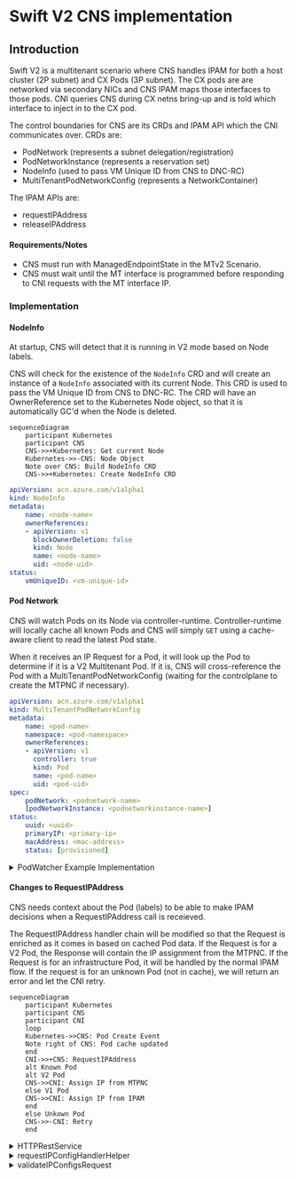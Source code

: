 # Swift V2 CNS implementation 

## Introduction
Swift V2 is a multitenant scenario where CNS handles IPAM for both a host cluster (2P subnet) and CX Pods (3P subnet). The CX pods are are networked via secondary NICs and CNS IPAM maps those interfaces to those pods. CNI queries CNS during CX netns bring-up and is told which interface to inject in to the CX pod.

The control boundaries for CNS are its CRDs and IPAM API which the CNI communicates over.
CRDs are:
- PodNetwork (represents a subnet delegation/registration)
- PodNetworkInstance (represents a reservation set)
- NodeInfo  (used to pass VM Unique ID from CNS to DNC-RC)
- MultiTenantPodNetworkConfig  (represents a NetworkContainer)

The IPAM APIs are:
- requestIPAddress
- releaseIPAddress

#### Requirements/Notes
- CNS must run with ManagedEndpointState in the MTv2 Scenario.  
- CNS must wait until the MT interface is programmed before responding to CNI requests with the MT interface IP.  


### Implementation 

#### NodeInfo

At startup, CNS will detect that it is running in V2 mode based on Node labels.

CNS will check for the existence of the `NodeInfo` CRD and will create an instance of a `NodeInfo` associated with its current Node. This CRD is used to pass the VM Unique ID from CNS to DNC-RC. The CRD will have an OwnerReference set to the Kubernetes Node object, so that it is automatically GC'd when the Node is deleted.


```mermaid
sequenceDiagram
    participant Kubernetes
    participant CNS
    CNS->>+Kubernetes: Get current Node
    Kubernetes->>-CNS: Node Object
    Note over CNS: Build NodeInfo CRD
    CNS->>+Kubernetes: Create NodeInfo CRD
```

```yaml
apiVersion: acn.azure.com/v1alpha1
kind: NodeInfo
metadata:
    name: <node-name>
    ownerReferences:
    - apiVersion: v1
      blockOwnerDeletion: false
      kind: Node
      name: <node-name>
      uid: <node-uid>
status:
    vmUniqueID: <vm-unique-id>
```

#### Pod Network

CNS will watch Pods on its Node via controller-runtime. Controller-runtime will locally cache all known Pods and CNS will simply `GET` using a cache-aware client to read the latest Pod state.

 When it receives an IP Request for a Pod, it will look up the Pod to determine if it is a V2 Multitenant Pod. If it is, CNS will cross-reference the Pod with a MultiTenantPodNetworkConfig (waiting for the controlplane to create the MTPNC if necessary).


```yaml
apiVersion: acn.azure.com/v1alpha1
kind: MultiTenantPodNetworkConfig
metadata:
    name: <pod-name>
    namespace: <pod-namespace>
    ownerReferences:
    - apiVersion: v1
      controller: true
      kind: Pod
      name: <pod-name>
      uid: <pod-uid>
spec:
    podNetwork: <podnetwork-name>
    [podNetworkInstance: <podnetworkinstance-name>]
status:
    uuid: <uuid>
    primaryIP: <primary-ip>
    macAddress: <mac-address>
    status: [provisioned]
```


<details>
<summary>PodWatcher Example Implementation</summary>

```go
package podwatcher

import (
	"context"

	"github.com/pkg/errors"
	v1 "k8s.io/api/core/v1"
	"k8s.io/apimachinery/pkg/fields"
	ctrl "sigs.k8s.io/controller-runtime"
	"sigs.k8s.io/controller-runtime/pkg/client"
	"sigs.k8s.io/controller-runtime/pkg/event"
	"sigs.k8s.io/controller-runtime/pkg/predicate"
	"sigs.k8s.io/controller-runtime/pkg/reconcile"
)

type podcli interface {
	List(ctx context.Context, list client.ObjectList, opts ...client.ListOption) error
}

type podWatcher struct {
	cli     podcli
	sink    chan<- []v1.Pod
	listOpt client.ListOption
}

func New(nodename string, podsink chan<- []v1.Pod) *podWatcher { 
	return &podWatcher{
		sink:    podsink,
		listOpt: &client.ListOptions{FieldSelector: fields.SelectorFromSet(fields.Set{"spec.nodeName": nodename})},
	}
}

func (p *podWatcher) Reconcile(ctx context.Context, req reconcile.Request) (reconcile.Result, error) {
	podList := &v1.PodList{}
	if err := p.cli.List(ctx, podList, p.listOpt); err != nil {
		return reconcile.Result{}, errors.Wrap(err, "failed to list pods")
	}
	p.sink <- podList.Items
	return reconcile.Result{}, nil
}

// SetupWithManager Sets up the reconciler with a new manager.
func (p *podWatcher) SetupWithManager(mgr ctrl.Manager) error {
	p.cli = mgr.GetClient()
	err := ctrl.NewControllerManagedBy(mgr).
		For(&v1.Pod{}).
		WithEventFilter(predicate.Funcs{
			// ignore Status only changes - they don't update the generation
			UpdateFunc: func(ue event.UpdateEvent) bool {
				return ue.ObjectOld.GetGeneration() != ue.ObjectNew.GetGeneration()
			},
		}).
		Complete(p)
	if err != nil {
		return errors.Wrap(err, "failed to set up pod watcher with manager")
	}
	return nil
}
```

</details>

#### Changes to RequestIPAddress

CNS needs context about the Pod (labels) to be able to make IPAM decisions when a RequestIPAddress call is receieved.

The RequestIPAddress handler chain will be modified so that the Request is enriched as it comes in based on cached Pod data. If the Request is for a V2 Pod, the Response will contain the IP assignment from the MTPNC. If the Request is for an infrastructure Pod, it will be handled by the normal IPAM flow. If the request is for an unknown Pod (not in cache), we will return an error and let the CNI retry.

```mermaid
sequenceDiagram
    participant Kubernetes
    participant CNS
    participant CNI
    loop
    Kubernetes->>CNS: Pod Create Event
    Note right of CNS: Pod cache updated
    end
    CNI->>+CNS: RequestIPAddress
    alt Known Pod 
    alt V2 Pod
    CNS->>CNI: Assign IP from MTPNC
    else V1 Pod
    CNS->>CNI: Assign IP from IPAM
    end
    else Unkown Pod
    CNS->>-CNI: Retry
    end

```


<details>
<summary>HTTPRestService</summary>

```diff
+type IPConfigValidator func(ipConfigsRequest cns.IPConfigsRequest) (cns.PodInfo, types.ResponseCode, string)

type HTTPRestService struct {
	*cns.Service
	dockerClient             *dockerclient.Client
	wscli                    interfaceGetter
	ipamClient               *ipamclient.IpamClient
	nma                      nmagentClient
	wsproxy                  wireserverProxy
	homeAzMonitor            *HomeAzMonitor
	networkContainer         *networkcontainers.NetworkContainers
	PodIPIDByPodInterfaceKey map[string][]string                  // PodInterfaceId is key and value is slice of Pod IP (SecondaryIP) uuids.
	PodIPConfigState         map[string]cns.IPConfigurationStatus // Secondary IP ID(uuid) is key
	IPAMPoolMonitor          cns.IPAMPoolMonitor
	routingTable             *routes.RoutingTable
	store                    store.KeyValueStore
	state                    *httpRestServiceState
	podsPendingIPAssignment  *bounded.TimedSet
	sync.RWMutex
	dncPartitionKey         string
	EndpointState           map[string]*EndpointInfo // key : container id
	EndpointStateStore      store.KeyValueStore
	cniConflistGenerator    CNIConflistGenerator
	generateCNIConflistOnce sync.Once
+   ipConfigsValidators		[]IPConfigValidator
+ 	
}
```

</details>


<details>
<summary>requestIPConfigHandlerHelper</summary>

```go 
// requestIPConfigHandlerHelper validates the request, assigns IPs, and returns a response
func (service *HTTPRestService) requestIPConfigHandlerHelper(ipconfigsRequest cns.IPConfigsRequest) (*cns.IPConfigsResponse, error) {
	podInfo, returnCode, returnMessage := service.validateIPConfigsRequest(ipconfigsRequest)
	if returnCode != types.Success {
		return &cns.IPConfigsResponse{
			Response: cns.Response{
				ReturnCode: returnCode,
				Message:    returnMessage,
			},
		}, errors.New("failed to validate ip config request")
	}

	//[...]
}
```

</details>


<details>
<summary> validateIPConfigsRequest </summary>

```go
func (service *HTTPRestService) v2KnownPodValidator(ipConfigsRequest cns.IPConfigsRequest) (cns.PodInfo, types.ResponseCode, string) {
	pod, ok := service.knownPods[ipConfigsRequest.OrchestratorContext.NamespacedName]
	if !ok {
		return UnkownPodError
	}
	return [...]
}


func (service *HTTPRestService) validateIPConfigsRequest(ipConfigsRequest cns.IPConfigsRequest) (cns.PodInfo, types.ResponseCode, string) {
	for v := range service.ipConfigValidators {
		if err := v(ipConfisRequest); err != nil {
			// todo handle error
		}
	}
}
```

</details>
